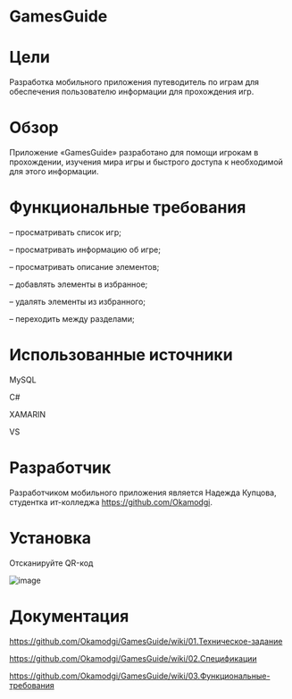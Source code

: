 # GamesGuide

# __Цели__
Разработка мобильного приложения путеводитель по играм для обеспечения пользователю информации для прохождения игр.

# __Обзор__
Приложение «GamesGuide» разработано для помощи игрокам в прохождении, изучения мира игры и быстрого доступа к необходимой для этого информации.

# __Функциональные требования__
–	просматривать список игр;

–	просматривать информацию об игре;

–	просматривать описание элементов;

–	добавлять элементы в избранное;

–	удалять элементы из избранного;

–	переходить между разделами;

# __Использованные источники__
MySQL

C#

XAMARIN

VS

# __Разработчик__
Разработчиком мобильного приложения является Надежда Купцова, студентка ит-колледжа https://github.com/Okamodgi.

# __Установка__
Отсканируйте QR-код

![image](https://github.com/Okamodgi/GamesGuide/assets/123985263/da0c393c-3585-44c0-b400-d9bc67b81b7f)

# __Документация__
https://github.com/Okamodgi/GamesGuide/wiki/01.Техническое-задание

https://github.com/Okamodgi/GamesGuide/wiki/02.Спецификации

https://github.com/Okamodgi/GamesGuide/wiki/03.Функциональные-требования

